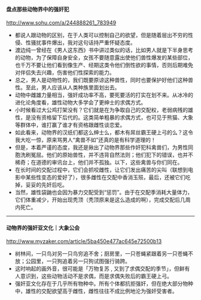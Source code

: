#### 盘点那些动物界中的强奸犯
http://www.sohu.com/a/244888261_783949
- 都说人跟动物的区别，在于人类可以控制自己的欲望，但是随着层出不穷的性侵、性骚扰事件爆出，我对这句话持严重怀疑态度。
- 渡边纯一曾经在《男人这东西》书中讲过类似的话，比如男人就是下半身思考的动物，为了保障自身安全，女孩不要随意露出使他们兽性爆发的某些部位，也千万不要让他们看到像生产、经期这类令他们倒性欲的事情，否则后期难免对伴侣失去兴趣，伤害他们性探索的能力。
- 总之，男人是动物性的，我们既要原谅这种兽性，同时也要保护好他们这种兽性。至此，男人应该从人类种族里面划出去。
- 动物中雌雄力量相当，强奸成功率不高，要死要活的打实在划不来。从冰冷的进化论角度看，雄性动物大多学会了更绅士的求偶方式。
- 小时候看过大公鸡打架没有？它们就是在为争取自己的交配权，老弱病残的雄性，是没有资格留下后代的。这类简单粗暴的求偶方式，也可见于熊猫、大象等群体中，谁打赢了谁才有资格跟雌性谈恋爱。
- 如此看来，动物界的汉纸们都这么绅士么，都木有屌丝霸王硬上弓的么？这令我大吃一惊，原来骂男人“禽兽不如”还真的是有科学道理的！
- 但是，本着严谨的态度，我还是揪出了动物界那些作奸犯科禽兽们，为男性同胞洗刷冤屈。他们的原始兽性，并不违背自然法则；他们犯下的错误，也并不稀奇；在道德的审讯台上，他们并不孤独。以下，这些禽兽与你们同在。
- 在长时间的交配过程中，它们会抓咬雌性，让它们发出痛苦的尖叫（联想到电影中某些性变态的爱好了），很多雌性在交配中香消玉殒，最后，还被它们吃掉，妥妥的先奸后吃。
- 当然，雄性袋鼬也会因为暴力交配受到“惩罚”。由于在交配季消耗大量体力，它们体重减少，开始出现秃顶（秃顶原来是这么造成的啊），完成交配后几周内死亡。
---
#### 动物界的强奸亚文化｜大象公会
http://www.myzaker.com/article/5ba450e477ac645e72500b13
- 树林间，一只鸟对另一只鸟穷追不舍；厨房里，一只苍蝇紧跟着另一只苍蝇不放；公园里，一只狗追着另一只狗试图强行骑跨。
- 这时响起的画外音，很可能是「万物复苏 , 又到了求偶交配的季节」，但鲜有人意识到，这些动物活动不是求偶，而是求偶失败后的霸王硬上弓。
- 强奸亚文化存在于几乎所有物种中。所有个体都抗拒强奸，但在绝大部分物种中，雄性的交配欲望高于雌性，雌性往往不成比例地沦为强奸受害者。

